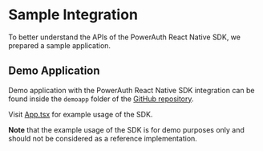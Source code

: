 # Sample Integration

To better understand the APIs of the PowerAuth React Native SDK, we prepared a sample application.

## Demo Application

Demo application with the PowerAuth React Native SDK integration can be found inside the `demoapp` folder of the [GitHub repository](https://github.com/wultra/react-native-powerauth-mobile-sdk#docucheck-keep-link).

Visit [App.tsx](https://github.com/wultra/react-native-powerauth-mobile-sdk/blob/develop/demoapp/App.tsx#docucheck-keep-link) for example usage of the SDK.

<!-- begin box warning -->
**Note** that the example usage of the SDK is for demo purposes only and should not be considered as a reference implementation.
<!-- end -->